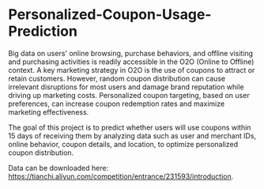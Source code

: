 # Personalized-Coupon-Usage-Prediction
Big data on users' online browsing, purchase behaviors, and offline visiting and purchasing activities is readily accessible in the O2O (Online to Offline) context. A key marketing strategy in O2O is the use of coupons to attract or retain customers. However, random coupon distribution can cause irrelevant disruptions for most users and damage brand reputation while driving up marketing costs. Personalized coupon targeting, based on user preferences, can increase coupon redemption rates and maximize marketing effectiveness.

The goal of this project is to predict whether users will use coupons within 15 days of receiving them by analyzing data such as user and merchant IDs, online behavior, coupon details, and location, to optimize personalized coupon distribution.

Data can be downloaded here: https://tianchi.aliyun.com/competition/entrance/231593/introduction.
